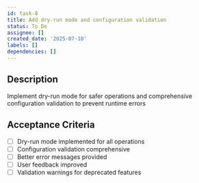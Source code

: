 ```yaml
---
id: task-8
title: Add dry-run mode and configuration validation
status: To Do
assignee: []
created_date: '2025-07-10'
labels: []
dependencies: []
---
```


## Description

Implement dry-run mode for safer operations and comprehensive configuration validation to prevent runtime errors

## Acceptance Criteria

- [ ] Dry-run mode implemented for all operations
- [ ] Configuration validation comprehensive
- [ ] Better error messages provided
- [ ] User feedback improved
- [ ] Validation warnings for deprecated features
